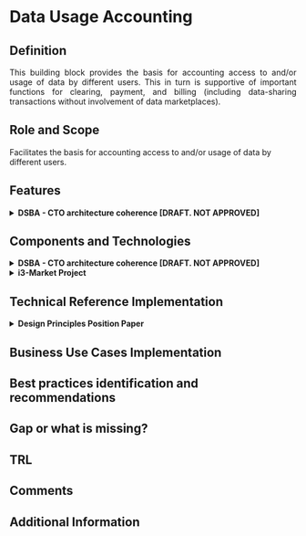 # Data Usage Accounting
## Definition
<div align="justify">This building block provides the basis for accounting access to and/or usage of data by different users. This in turn is supportive of important functions for clearing, payment, and billing (including data-sharing transactions without involvement of data marketplaces).</div> 

## Role and Scope
Facilitates the basis for accounting access to and/or usage of data by different users.

## Features 
<details>
  <summary><strong>DSBA - CTO architecture coherence [DRAFT. NOT APPROVED]</strong></summary>
  
- Data Exchange and Usage Logging
- Standard information model and supporting APIs for the implementation of usage accounting, clearing house and billing functions
- Backend components implementing usage accounting, clearing house and billing
- Data Contracting
  
</details>

## Components and Technologies
<details>
  <summary><strong>DSBA - CTO architecture coherence [DRAFT. NOT APPROVED]</strong></summary>
  
- FIWARE: 
  - [TM Forum APIs specification](https://projects.tmforum.org/wiki/display/API/Open+API+Table)
  - [FIWARE Business API Ecosystem (BAE)](https://github.com/FIWARE-TMForum/Business-API-Ecosystem) Marketplace components. They can offer products in multiple variants (prices, terms, licences, bundels…). Customers can check and buy, manually request a new variant and then see version1.
- GAIA-X: Data Contracting Service as part of GXFS
- IDSA: Component Clearing House (Specifies data contracts and contract negotiation)
  
</details>

<details>
  <summary><strong>i3-Market Project</strong></summary>
  
- SW Wallet
- Cloud Wallet
  
</details>

## Technical Reference Implementation
<details>
  <summary><strong>Design Principles Position Paper</strong></summary>
  
<div align="justify">The clearing house in the Smart Connected Supplier Network (SCSN) is used to send purchase-to-pay information in a business-to-business scenario. This information can be highly confidential and it is missioncritical for their day-to-day business. If dispute arises the clearing house is used as trusted third party to resolve this issue by comparing the fingerprint of the messages and identifying the error.</div>
  
</details>

## Business Use Cases Implementation

## Best practices identification and recommendations

## Gap or what is missing?

## TRL

## Comments

## Additional Information
